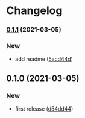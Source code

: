 # Changelog
### [0.1.1](https://github.com/spartan/provisioner/compare/v0.1.0...v0.1.1) (2021-03-05)


### New

* add readme ([5acd44d](https://github.com/spartan/provisioner/commit/5acd44dda897afea3970363d260726f3fc472771))

## 0.1.0 (2021-03-05)


### New

* first release ([d54dd44](https://github.com/spartan/provisioner/commit/d54dd442596f81e58445b62ed5322eac06817a30))
